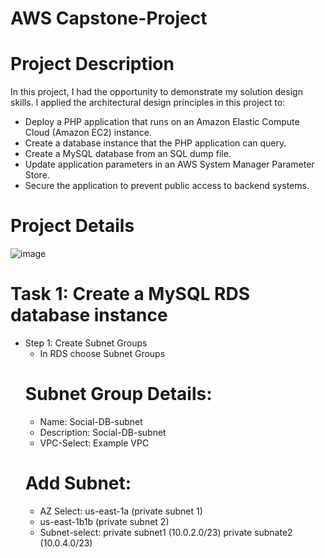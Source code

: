 # AWS Capstone-Project
# Project Description
In this project, I had the opportunity to demonstrate my solution design skills.
I applied the architectural design principles in this project to:
- Deploy a PHP application that runs on an Amazon Elastic Compute Cloud (Amazon EC2) instance.
- Create a database instance that the PHP application can query.
- Create a MySQL database from an SQL dump file.
- Update application parameters in an AWS System Manager Parameter Store.
- Secure the application to prevent public access to backend systems.
# Project Details
![image](https://github.com/moussa-sanou/Capstone-Project/assets/58495791/ed9283c3-3f60-45d1-807b-e38d249cd34c)
# Task 1: Create a MySQL RDS database instance
- Step 1: Create Subnet Groups
    - In RDS choose Subnet Groups
    # Subnet Group Details:
    - Name: Social-DB-subnet
    - Description: Social-DB-subnet
    - VPC-Select: Example VPC
    # Add Subnet:
    - AZ Select: us-east-1a (private subnet 1)
    - us-east-1b1b (private subnet 2)
    - Subnet-select: private subnet1 (10.0.2.0/23) private subnate2 (10.0.4.0/23)


